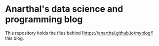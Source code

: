 # Anarthal's data science and programming blog

This repository holds the files behind [https://anarthal.github.io/myblog/] this blog.
